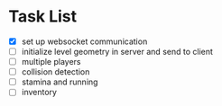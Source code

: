 # Task List

- [x] set up websocket communication
- [ ] initialize level geometry in server and send to client
- [ ] multiple players
- [ ] collision detection
- [ ] stamina and running
- [ ] inventory
